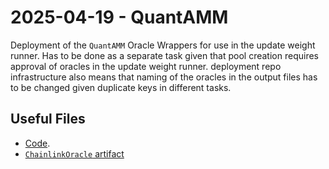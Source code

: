 # 2025-04-19 - QuantAMM

Deployment of the `QuantAMM` Oracle Wrappers for use in the update weight runner. Has to be done as a separate task given that pool creation requires approval of oracles in the update weight runner. deployment repo infrastructure also means that naming of the oracles in the output files has to be changed given duplicate keys in different tasks. 

## Useful Files

- [Code](https://github.com/QuantAMMProtocol/QuantAMM-V1/commit/a368c0a8386c62d4827dc80f150cd44e20be2372).
- [`ChainlinkOracle` artifact](./artifact/ChainlinkOracle.json) 
